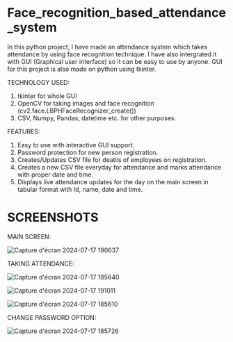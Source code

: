 # Face_recognition_based_attendance_system

In this python project, I have made an attendance system which takes attendance by using face recognition technique. I have also intergrated it with GUI (Graphical user interface) so it can be easy to use by anyone. GUI for this project is also made on python using tkinter.

TECHNOLOGY USED:
1) tkinter for whole GUI
2) OpenCV for taking images and face recognition (cv2.face.LBPHFaceRecognizer_create())
3) CSV, Numpy, Pandas, datetime etc. for other purposes.

FEATURES:
1) Easy to use with interactive GUI support.
2) Password protection for new person registration.
3) Creates/Updates CSV file for deatils of employees on registration.
4) Creates a new CSV file everyday for attendance and marks attendance with proper date and time.
5) Displays live attendance updates for the day on the main screen in tabular format with Id, name, date and time.

# SCREENSHOTS
MAIN SCREEN:

![Capture d'écran 2024-07-17 190637](https://github.com/user-attachments/assets/150fd127-7156-4626-965e-3cd04f89f565)


TAKING ATTENDANCE:

![Capture d'écran 2024-07-17 185640](https://github.com/user-attachments/assets/388d763b-e9b8-4142-8c3a-c8f94469eeb4)

![Capture d'écran 2024-07-17 191011](https://github.com/user-attachments/assets/394f9c87-5f41-45ba-9d22-59df9387312e)


![Capture d'écran 2024-07-17 185610](https://github.com/user-attachments/assets/9fc0121d-225f-4137-b4c5-52855d2d6c8b)


CHANGE PASSWORD OPTION:

![Capture d'écran 2024-07-17 185726](https://github.com/user-attachments/assets/9e62dd5a-1cb5-4490-ad33-7c4d3aa058ee)
